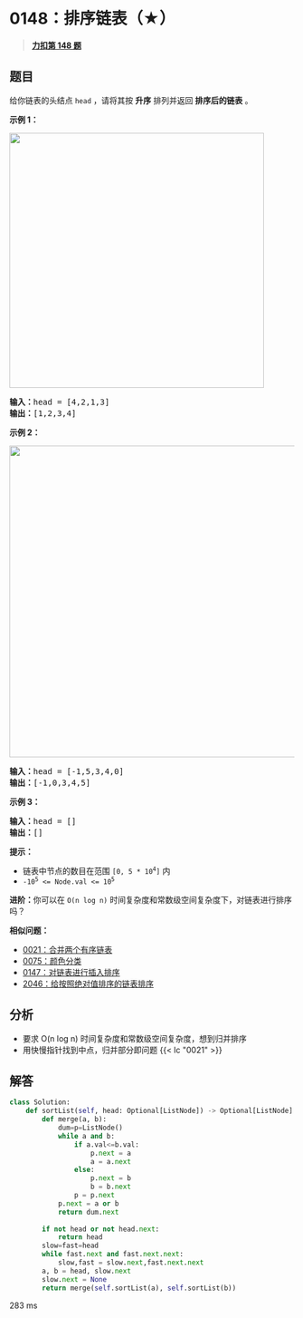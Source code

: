 # 0148：排序链表（★）


> <u>**[力扣第 148 题](https://leetcode.cn/problems/sort-list/)**</u>

## 题目

<p>给你链表的头结点 <code>head</code> ，请将其按 <strong>升序</strong> 排列并返回 <strong>排序后的链表</strong> 。</p>

<ul>
</ul>



<p><strong>示例 1：</strong></p>
<img alt="" src="https://assets.leetcode.com/uploads/2020/09/14/sort_list_1.jpg" style="width: 450px;" />
<pre>
<b>输入：</b>head = [4,2,1,3]
<b>输出：</b>[1,2,3,4]
</pre>

<p><strong>示例 2：</strong></p>
<img alt="" src="https://assets.leetcode.com/uploads/2020/09/14/sort_list_2.jpg" style="width: 550px;" />
<pre>
<b>输入：</b>head = [-1,5,3,4,0]
<b>输出：</b>[-1,0,3,4,5]
</pre>

<p><strong>示例 3：</strong></p>

<pre>
<b>输入：</b>head = []
<b>输出：</b>[]
</pre>



<p><b>提示：</b></p>

<ul>
<li>链表中节点的数目在范围 <code>[0, 5 * 10<sup>4</sup>]</code> 内</li>
<li><code>-10<sup>5</sup> &lt;= Node.val &lt;= 10<sup>5</sup></code></li>
</ul>



<p><b>进阶：</b>你可以在 <code>O(n log n)</code> 时间复杂度和常数级空间复杂度下，对链表进行排序吗？</p>


**相似问题：**
- [0021：合并两个有序链表](/leetcode/0021)
- [0075：颜色分类](/leetcode/0075)
- [0147：对链表进行插入排序](/leetcode/0147)
- [2046：给按照绝对值排序的链表排序](/leetcode/2046)


## 分析

- 要求 O(n log n) 时间复杂度和常数级空间复杂度，想到归并排序
- 用快慢指针找到中点，归并部分即问题 {{< lc "0021" >}} 

## 解答

```python
class Solution:
    def sortList(self, head: Optional[ListNode]) -> Optional[ListNode]:
        def merge(a, b):
            dum=p=ListNode()
            while a and b:
                if a.val<=b.val:
                    p.next = a
                    a = a.next
                else:
                    p.next = b
                    b = b.next
                p = p.next
            p.next = a or b
            return dum.next
        
        if not head or not head.next:
            return head
        slow=fast=head
        while fast.next and fast.next.next:
            slow,fast = slow.next,fast.next.next
        a, b = head, slow.next
        slow.next = None
        return merge(self.sortList(a), self.sortList(b))
```
283 ms

